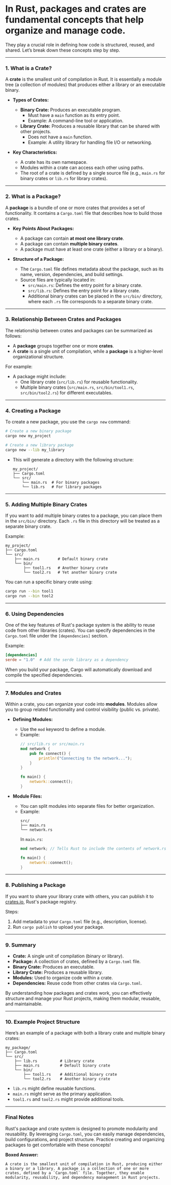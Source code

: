 # In Rust, **packages** and **crates** are fundamental concepts that help organize and manage code. 
They play a crucial role in defining how code is structured, reused, and shared. Let’s break down these concepts step by step.

---

### **1. What is a Crate?**

A **crate** is the smallest unit of compilation in Rust. It is essentially a module tree (a collection of modules) that produces either a library or an executable binary.

- **Types of Crates:**
  - **Binary Crate:** Produces an executable program.
    - Must have a `main` function as its entry point.
    - Example: A command-line tool or application.
  - **Library Crate:** Produces a reusable library that can be shared with other projects.
    - Does not have a `main` function.
    - Example: A utility library for handling file I/O or networking.

- **Key Characteristics:**
  - A crate has its own namespace.
  - Modules within a crate can access each other using paths.
  - The root of a crate is defined by a single source file (e.g., `main.rs` for binary crates or `lib.rs` for library crates).

---

### **2. What is a Package?**

A **package** is a bundle of one or more crates that provides a set of functionality. It contains a `Cargo.toml` file that describes how to build those crates.

- **Key Points About Packages:**
  - A package can contain **at most one library crate**.
  - A package can contain **multiple binary crates**.
  - A package must have at least one crate (either a library or a binary).

- **Structure of a Package:**
  - The `Cargo.toml` file defines metadata about the package, such as its name, version, dependencies, and build settings.
  - Source files are typically located in:
    - `src/main.rs`: Defines the entry point for a binary crate.
    - `src/lib.rs`: Defines the entry point for a library crate.
    - Additional binary crates can be placed in the `src/bin/` directory, where each `.rs` file corresponds to a separate binary crate.

---

### **3. Relationship Between Crates and Packages**

The relationship between crates and packages can be summarized as follows:

- A **package** groups together one or more **crates**.
- A **crate** is a single unit of compilation, while a **package** is a higher-level organizational structure.

For example:
- A package might include:
  - One library crate (`src/lib.rs`) for reusable functionality.
  - Multiple binary crates (`src/main.rs`, `src/bin/tool1.rs`, `src/bin/tool2.rs`) for different executables.

---

### **4. Creating a Package**

To create a new package, you use the `cargo new` command:

```bash
# Create a new binary package
cargo new my_project

# Create a new library package
cargo new --lib my_library
```

- This will generate a directory with the following structure:
  ```
  my_project/
  ├── Cargo.toml
  └── src/
      └── main.rs  # For binary packages
      └── lib.rs   # For library packages
  ```

---

### **5. Adding Multiple Binary Crates**

If you want to add multiple binary crates to a package, you can place them in the `src/bin/` directory. Each `.rs` file in this directory will be treated as a separate binary crate.

Example:
```
my_project/
├── Cargo.toml
└── src/
    ├── main.rs        # Default binary crate
    └── bin/
        ├── tool1.rs   # Another binary crate
        └── tool2.rs   # Yet another binary crate
```

You can run a specific binary crate using:

```bash
cargo run --bin tool1
cargo run --bin tool2
```

---

### **6. Using Dependencies**

One of the key features of Rust's package system is the ability to reuse code from other libraries (crates). You can specify dependencies in the `Cargo.toml` file under the `[dependencies]` section.

Example:
```toml
[dependencies]
serde = "1.0"  # Add the serde library as a dependency
```

When you build your package, Cargo will automatically download and compile the specified dependencies.

---

### **7. Modules and Crates**

Within a crate, you can organize your code into **modules**. Modules allow you to group related functionality and control visibility (public vs. private).

- **Defining Modules:**
  - Use the `mod` keyword to define a module.
  - Example:
    ```rust
    // src/lib.rs or src/main.rs
    mod network {
        pub fn connect() {
            println!("Connecting to the network...");
        }
    }

    fn main() {
        network::connect();
    }
    ```

- **Module Files:**
  - You can split modules into separate files for better organization.
  - Example:
    ```
    src/
    ├── main.rs
    └── network.rs
    ```
    In `main.rs`:
    ```rust
    mod network; // Tells Rust to include the contents of network.rs

    fn main() {
        network::connect();
    }
    ```

---

### **8. Publishing a Package**

If you want to share your library crate with others, you can publish it to [crates.io](https://crates.io), Rust's package registry.

Steps:
1. Add metadata to your `Cargo.toml` file (e.g., description, license).
2. Run `cargo publish` to upload your package.

---

### **9. Summary**

- **Crate:** A single unit of compilation (binary or library).
- **Package:** A collection of crates, defined by a `Cargo.toml` file.
- **Binary Crate:** Produces an executable.
- **Library Crate:** Produces a reusable library.
- **Modules:** Used to organize code within a crate.
- **Dependencies:** Reuse code from other crates via `Cargo.toml`.

By understanding how packages and crates work, you can effectively structure and manage your Rust projects, making them modular, reusable, and maintainable.

---

### **10. Example Project Structure**

Here’s an example of a package with both a library crate and multiple binary crates:

```
my_package/
├── Cargo.toml
└── src/
    ├── lib.rs          # Library crate
    ├── main.rs         # Default binary crate
    └── bin/
        ├── tool1.rs    # Additional binary crate
        └── tool2.rs    # Another binary crate
```

- `lib.rs` might define reusable functions.
- `main.rs` might serve as the primary application.
- `tool1.rs` and `tool2.rs` might provide additional tools.

---

### **Final Notes**

Rust's package and crate system is designed to promote modularity and reusability. By leveraging `Cargo.toml`, you can easily manage dependencies, build configurations, and project structure. Practice creating and organizing packages to get comfortable with these concepts!

**Boxed Answer:**
```plaintext
A crate is the smallest unit of compilation in Rust, producing either a binary or a library. A package is a collection of one or more crates, defined by a `Cargo.toml` file. Together, they enable modularity, reusability, and dependency management in Rust projects.
```
